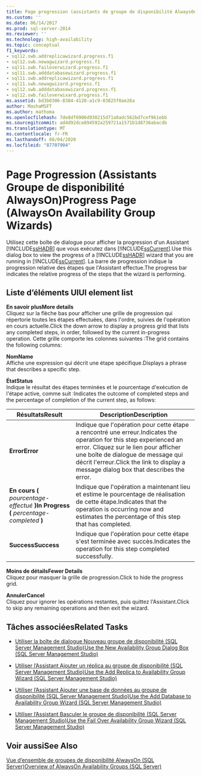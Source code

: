 ```yaml
---
title: Page progression (assistants de groupe de disponibilité AlwaysOn) | Microsoft Docs
ms.custom: ''
ms.date: 06/14/2017
ms.prod: sql-server-2014
ms.reviewer: ''
ms.technology: high-availability
ms.topic: conceptual
f1_keywords:
- sql12.swb.addreplicawizard.progress.f1
- sql12.swb.newagwizard.progress.f1
- sql11.swb.failoverwizard.progress.f1
- sql11.swb.adddatabasewizard.progress.f1
- sql11.swb.addreplicawizard.progress.f1
- sql11.swb.newagwizard.progress.f1
- sql12.swb.adddatabasewizard.progress.f1
- sql12.swb.failoverwixard.progress.f1
ms.assetid: bd3b0306-8384-4120-a1c9-03825f0ae26a
author: MashaMSFT
ms.author: mathoma
ms.openlocfilehash: 7de8df6906d930215d71a0adc562bd7cef961ebb
ms.sourcegitcommit: ad4d92dce894592a259721a1571b1d8736abacdb
ms.translationtype: MT
ms.contentlocale: fr-FR
ms.lasthandoff: 08/04/2020
ms.locfileid: "87707904"
---
```

# <a name="progress-page-alwayson-availability-group-wizards"></a><span data-ttu-id="8a3a9-102">Page Progression (Assistants Groupe de disponibilité AlwaysOn)</span><span class="sxs-lookup"><span data-stu-id="8a3a9-102">Progress Page (AlwaysOn Availability Group Wizards)</span></span>
  <span data-ttu-id="8a3a9-103">Utilisez cette boîte de dialogue pour afficher la progression d'un Assistant [!INCLUDE[ssHADR](../../../includes/sshadr-md.md)] que vous exécutez dans [!INCLUDE[ssCurrent](../../../includes/sscurrent-md.md)].</span><span class="sxs-lookup"><span data-stu-id="8a3a9-103">Use this dialog box to view the progress of a [!INCLUDE[ssHADR](../../../includes/sshadr-md.md)] wizard that you are running in [!INCLUDE[ssCurrent](../../../includes/sscurrent-md.md)].</span></span> <span data-ttu-id="8a3a9-104">La barre de progression indique la progression relative des étapes que l'Assistant effectue.</span><span class="sxs-lookup"><span data-stu-id="8a3a9-104">The progress bar indicates the relative progress of the steps that the wizard is performing.</span></span>  
  
## <a name="ui-element-list"></a><span data-ttu-id="8a3a9-105">Liste d’éléments UI</span><span class="sxs-lookup"><span data-stu-id="8a3a9-105">UI element list</span></span>  
 <span data-ttu-id="8a3a9-106">**En savoir plus**</span><span class="sxs-lookup"><span data-stu-id="8a3a9-106">**More details**</span></span>  
 <span data-ttu-id="8a3a9-107">Cliquez sur la flèche bas pour afficher une grille de progression qui répertorie toutes les étapes effectuées, dans l'ordre, suivies de l'opération en cours actuelle.</span><span class="sxs-lookup"><span data-stu-id="8a3a9-107">Click the down arrow to display a progress grid that lists any completed steps, in order, followed by the current in-progress operation.</span></span> <span data-ttu-id="8a3a9-108">Cette grille comporte les colonnes suivantes :</span><span class="sxs-lookup"><span data-stu-id="8a3a9-108">The grid contains the following columns:</span></span>  
  
 <span data-ttu-id="8a3a9-109">**Nom**</span><span class="sxs-lookup"><span data-stu-id="8a3a9-109">**Name**</span></span>  
 <span data-ttu-id="8a3a9-110">Affiche une expression qui décrit une étape spécifique.</span><span class="sxs-lookup"><span data-stu-id="8a3a9-110">Displays a phrase that describes a specific step.</span></span>  
  
 <span data-ttu-id="8a3a9-111">**État**</span><span class="sxs-lookup"><span data-stu-id="8a3a9-111">**Status**</span></span>  
 <span data-ttu-id="8a3a9-112">Indique le résultat des étapes terminées et le pourcentage d'exécution de l'étape active, comme suit :</span><span class="sxs-lookup"><span data-stu-id="8a3a9-112">Indicates the outcome of completed steps and the percentage of completion of the current step, as follows:</span></span>  
  
|<span data-ttu-id="8a3a9-113">Résultats</span><span class="sxs-lookup"><span data-stu-id="8a3a9-113">Result</span></span>|<span data-ttu-id="8a3a9-114">Description</span><span class="sxs-lookup"><span data-stu-id="8a3a9-114">Description</span></span>|  
|------------|-----------------|  
|<span data-ttu-id="8a3a9-115">**Error**</span><span class="sxs-lookup"><span data-stu-id="8a3a9-115">**Error**</span></span>|<span data-ttu-id="8a3a9-116">Indique que l'opération pour cette étape a rencontré une erreur.</span><span class="sxs-lookup"><span data-stu-id="8a3a9-116">Indicates the operation for this step experienced an error.</span></span> <span data-ttu-id="8a3a9-117">Cliquez sur le lien pour afficher une boîte de dialogue de message qui décrit l'erreur.</span><span class="sxs-lookup"><span data-stu-id="8a3a9-117">Click the link to display a message dialog box that describes the error.</span></span>|  
|<span data-ttu-id="8a3a9-118">**En cours (** *pourcentage-effectué* **)**</span><span class="sxs-lookup"><span data-stu-id="8a3a9-118">**In Progress (** *percentage-completed* **)**</span></span>|<span data-ttu-id="8a3a9-119">Indique que l'opération a maintenant lieu et estime le pourcentage de réalisation de cette étape.</span><span class="sxs-lookup"><span data-stu-id="8a3a9-119">Indicates that the operation is occurring now and estimates the percentage of this step that has completed.</span></span>|  
|<span data-ttu-id="8a3a9-120">**Success**</span><span class="sxs-lookup"><span data-stu-id="8a3a9-120">**Success**</span></span>|<span data-ttu-id="8a3a9-121">Indique que l'opération pour cette étape s'est terminée avec succès.</span><span class="sxs-lookup"><span data-stu-id="8a3a9-121">Indicates the operation for this step completed successfully.</span></span>|  
  
 <span data-ttu-id="8a3a9-122">**Moins de détails**</span><span class="sxs-lookup"><span data-stu-id="8a3a9-122">**Fewer Details**</span></span>  
 <span data-ttu-id="8a3a9-123">Cliquez pour masquer la grille de progression.</span><span class="sxs-lookup"><span data-stu-id="8a3a9-123">Click to hide the progress grid.</span></span>  
  
 <span data-ttu-id="8a3a9-124">**Annuler**</span><span class="sxs-lookup"><span data-stu-id="8a3a9-124">**Cancel**</span></span>  
 <span data-ttu-id="8a3a9-125">Cliquez pour ignorer les opérations restantes, puis quittez l'Assistant.</span><span class="sxs-lookup"><span data-stu-id="8a3a9-125">Click to skip any remaining operations and then exit the wizard.</span></span>  
  
##  <a name="related-tasks"></a><a name="RelatedTasks"></a> <span data-ttu-id="8a3a9-126">Tâches associées</span><span class="sxs-lookup"><span data-stu-id="8a3a9-126">Related Tasks</span></span>  
  
-   [<span data-ttu-id="8a3a9-127">Utiliser la boîte de dialogue Nouveau groupe de disponibilité &#40;SQL Server Management Studio&#41;</span><span class="sxs-lookup"><span data-stu-id="8a3a9-127">Use the New Availability Group Dialog Box &#40;SQL Server Management Studio&#41;</span></span>](use-the-new-availability-group-dialog-box-sql-server-management-studio.md)  
  
-   [<span data-ttu-id="8a3a9-128">Utiliser l’Assistant Ajouter un réplica au groupe de disponibilité &#40;SQL Server Management Studio&#41;</span><span class="sxs-lookup"><span data-stu-id="8a3a9-128">Use the Add Replica to Availability Group Wizard &#40;SQL Server Management Studio&#41;</span></span>](use-the-add-replica-to-availability-group-wizard-sql-server-management-studio.md)  
  
-   [<span data-ttu-id="8a3a9-129">Utiliser l’Assistant Ajouter une base de données au groupe de disponibilité &#40;SQL Server Management Studio&#41;</span><span class="sxs-lookup"><span data-stu-id="8a3a9-129">Use the Add Database to Availability Group Wizard &#40;SQL Server Management Studio&#41;</span></span>](availability-group-add-database-to-group-wizard.md)  
  
-   [<span data-ttu-id="8a3a9-130">Utiliser l’Assistant Basculer le groupe de disponibilité &#40;SQL Server Management Studio&#41;</span><span class="sxs-lookup"><span data-stu-id="8a3a9-130">Use the Fail Over Availability Group Wizard &#40;SQL Server Management Studio&#41;</span></span>](use-the-fail-over-availability-group-wizard-sql-server-management-studio.md)  
  
## <a name="see-also"></a><span data-ttu-id="8a3a9-131">Voir aussi</span><span class="sxs-lookup"><span data-stu-id="8a3a9-131">See Also</span></span>  
 [<span data-ttu-id="8a3a9-132">Vue d’ensemble de groupes de disponibilité AlwaysOn &#40;SQL Server&#41;</span><span class="sxs-lookup"><span data-stu-id="8a3a9-132">Overview of AlwaysOn Availability Groups &#40;SQL Server&#41;</span></span>](overview-of-always-on-availability-groups-sql-server.md)  
  
  
